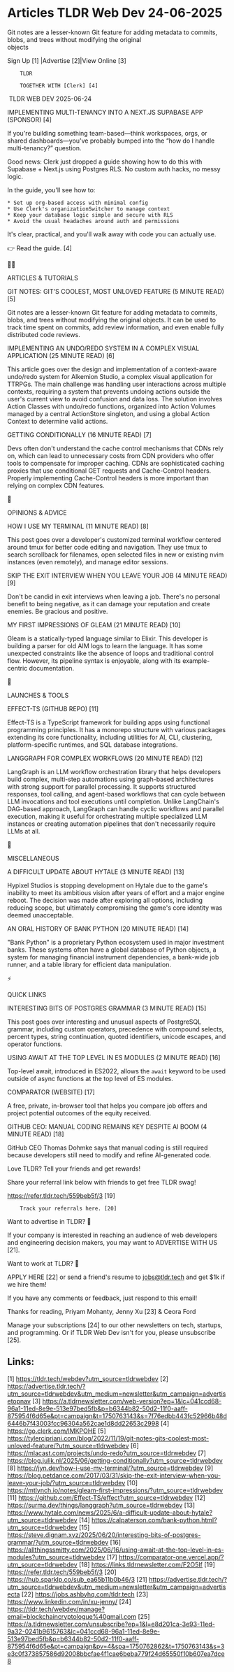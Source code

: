 # Articles TLDR Web Dev 24-06-2025

Git notes are a lesser-known Git feature for adding metadata to
commits, blobs, and trees without modifying the original
objects ‌ ‌ ‌ ‌ ‌ ‌ ‌ ‌ ‌ ‌ ‌ ‌ ‌ ‌ ‌ ‌ ‌ ‌ ‌ ‌ ‌ ‌ ‌ ‌ ‌ ‌  ‌ ‌ ‌ ‌ ‌ ‌ ‌ ‌ ‌ ‌ ‌ ‌ ‌ ‌ ‌ ‌ ‌ ‌ ‌ ‌ ‌ ‌ ‌ ‌ ‌ ‌ 


 Sign Up [1] |Advertise [2]|View Online [3] 

		TLDR

		TOGETHER WITH [Clerk] [4]

 TLDR WEB DEV 2025-06-24

 IMPLEMENTING MULTI-TENANCY INTO A NEXT.JS SUPABASE APP (SPONSOR) [4] 

 If you're building something team-based—think workspaces, orgs, or
shared dashboards—you've probably bumped into the “how do I handle
multi-tenancy?” question.

Good news: Clerk just dropped a guide showing how to do this with
Supabase + Next.js using Postgres RLS. No custom auth hacks, no messy
logic.

In the guide, you'll see how to:

	* Set up org-based access with minimal config
	* Use Clerk's organizationSwitcher to manage context
	* Keep your database logic simple and secure with RLS
	* Avoid the usual headaches around auth and permissions

It's clear, practical, and you'll walk away with code you can actually
use.

👉 Read the guide. [4]

🧑‍💻 

ARTICLES & TUTORIALS

 GIT NOTES: GIT'S COOLEST, MOST UNLOVED­ FEATURE (5 MINUTE READ) [5] 

 Git notes are a lesser-known Git feature for adding metadata to
commits, blobs, and trees without modifying the original objects. It
can be used to track time spent on commits, add review information,
and even enable fully distributed code reviews. 

 IMPLEMENTING AN UNDO/REDO SYSTEM IN A COMPLEX VISUAL APPLICATION (25
MINUTE READ) [6] 

 This article goes over the design and implementation of a
context-aware undo/redo system for Alkemion Studio, a complex visual
application for TTRPGs. The main challenge was handling user
interactions across multiple contexts, requiring a system that
prevents undoing actions outside the user's current view to avoid
confusion and data loss. The solution involves Action Classes with
undo/redo functions, organized into Action Volumes managed by a
central ActionStore singleton, and using a global Action Context to
determine valid actions. 

 GETTING CONDITIONALLY (16 MINUTE READ) [7] 

 Devs often don't understand the cache control mechanisms that CDNs
rely on, which can lead to unnecessary costs from CDN providers who
offer tools to compensate for improper caching. CDNs are sophisticated
caching proxies that use conditional GET requests and Cache-Control
headers. Properly implementing Cache-Control headers is more important
than relying on complex CDN features. 

🧠 

OPINIONS & ADVICE

 HOW I USE MY TERMINAL (11 MINUTE READ) [8] 

 This post goes over a developer's customized terminal workflow
centered around tmux for better code editing and navigation. They use
tmux to search scrollback for filenames, open selected files in new or
existing nvim instances (even remotely), and manage editor sessions. 

 SKIP THE EXIT INTERVIEW WHEN YOU LEAVE YOUR JOB (4 MINUTE READ) [9] 

 Don't be candid in exit interviews when leaving a job. There's no
personal benefit to being negative, as it can damage your reputation
and create enemies. Be gracious and positive. 

 MY FIRST IMPRESSIONS OF GLEAM (21 MINUTE READ) [10] 

 Gleam is a statically-typed language similar to Elixir. This
developer is building a parser for old AIM logs to learn the language.
It has some unexpected constraints like the absence of loops and
traditional control flow. However, its pipeline syntax is enjoyable,
along with its example-centric documentation. 

🚀 

LAUNCHES & TOOLS

 EFFECT-TS (GITHUB REPO) [11] 

 Effect-TS is a TypeScript framework for building apps using
functional programming principles. It has a monorepo structure with
various packages extending its core functionality, including utilities
for AI, CLI, clustering, platform-specific runtimes, and SQL database
integrations. 

 LANGGRAPH FOR COMPLEX WORKFLOWS (20 MINUTE READ) [12] 

 LangGraph is an LLM workflow orchestration library that helps
developers build complex, multi-step automations using graph-based
architectures with strong support for parallel processing. It supports
structured responses, tool calling, and agent-based workflows that can
cycle between LLM invocations and tool executions until completion.
Unlike LangChain's DAG-based approach, LangGraph can handle cyclic
workflows and parallel execution, making it useful for orchestrating
multiple specialized LLM instances or creating automation pipelines
that don't necessarily require LLMs at all. 

🎁 

MISCELLANEOUS

 A DIFFICULT UPDATE ABOUT HYTALE (3 MINUTE READ) [13] 

 Hypixel Studios is stopping development on Hytale due to the game's
inability to meet its ambitious vision after years of effort and a
major engine reboot. The decision was made after exploring all
options, including reducing scope, but ultimately compromising the
game's core identity was deemed unacceptable. 

 AN ORAL HISTORY OF BANK PYTHON (20 MINUTE READ) [14] 

 "Bank Python" is a proprietary Python ecosystem used in major
investment banks. These systems often have a global database of Python
objects, a system for managing financial instrument dependencies, a
bank-wide job runner, and a table library for efficient data
manipulation. 

⚡ 

QUICK LINKS

 INTERESTING BITS OF POSTGRES GRAMMAR (3 MINUTE READ) [15] 

 This post goes over interesting and unusual aspects of PostgreSQL
grammar, including custom operators, precedence with compound selects,
percent types, string continuation, quoted identifiers, unicode
escapes, and operator functions. 

 USING AWAIT AT THE TOP LEVEL IN ES MODULES (2 MINUTE READ) [16] 

 Top-level await, introduced in ES2022, allows the `await` keyword to
be used outside of async functions at the top level of ES modules. 

 COMPARATOR (WEBSITE) [17] 

 A free, private, in-browser tool that helps you compare job offers
and project potential outcomes of the equity received. 

 GITHUB CEO: MANUAL CODING REMAINS KEY DESPITE AI BOOM (4 MINUTE READ)
[18] 

 GitHub CEO Thomas Dohmke says that manual coding is still required
because developers still need to modify and refine AI-generated code. 

Love TLDR? Tell your friends and get rewards!

 Share your referral link below with friends to get free TLDR swag! 

 https://refer.tldr.tech/559beb5f/3 [19] 

		Track your referrals here. [20]

Want to advertise in TLDR? 📰

 If your company is interested in reaching an audience of web
developers and engineering decision makers, you may want to ADVERTISE
WITH US [21]. 

Want to work at TLDR? 💼

 APPLY HERE [22] or send a friend's resume to jobs@tldr.tech and get
$1k if we hire them! 

 If you have any comments or feedback, just respond to this email! 

Thanks for reading, 
Priyam Mohanty, Jenny Xu [23] & Ceora Ford 

 Manage your subscriptions [24] to our other newsletters on tech,
startups, and programming. Or if TLDR Web Dev isn't for you, please
unsubscribe [25]. 

 

Links:
------
[1] https://tldr.tech/webdev?utm_source=tldrwebdev
[2] https://advertise.tldr.tech/?utm_source=tldrwebdev&utm_medium=newsletter&utm_campaign=advertisetopnav
[3] https://a.tldrnewsletter.com/web-version?ep=1&lc=041ccd68-96a1-11ed-8e9e-513e97bed5fb&p=b6344b82-50d2-11f0-aaff-875954f6d65e&pt=campaign&t=1750763143&s=7f76edbb443fc52966b48d6446b7f43003fcc96304a562cae1d8dd22653c2998
[4] https://go.clerk.com/IMKPOHE
[5] https://tylercipriani.com/blog/2022/11/19/git-notes-gits-coolest-most-unloved-feature/?utm_source=tldrwebdev
[6] https://mlacast.com/projects/undo-redo?utm_source=tldrwebdev
[7] https://blog.julik.nl/2025/06/getting-conditionally?utm_source=tldrwebdev
[8] https://jyn.dev/how-i-use-my-terminal/?utm_source=tldrwebdev
[9] https://blog.petdance.com/2017/03/31/skip-the-exit-interview-when-you-leave-your-job/?utm_source=tldrwebdev
[10] https://mtlynch.io/notes/gleam-first-impressions/?utm_source=tldrwebdev
[11] https://github.com/Effect-TS/effect?utm_source=tldrwebdev
[12] https://surma.dev/things/langgraph?utm_source=tldrwebdev
[13] https://www.hytale.com/news/2025/6/a-difficult-update-about-hytale?utm_source=tldrwebdev
[14] https://calpaterson.com/bank-python.html?utm_source=tldrwebdev
[15] https://steve.dignam.xyz/2025/06/20/interesting-bits-of-postgres-grammar/?utm_source=tldrwebdev
[16] https://allthingssmitty.com/2025/06/16/using-await-at-the-top-level-in-es-modules?utm_source=tldrwebdev
[17] https://comparator-one.vercel.app/?utm_source=tldrwebdev
[18] https://links.tldrnewsletter.com/F2O5If
[19] https://refer.tldr.tech/559beb5f/3
[20] https://hub.sparklp.co/sub_ea65b11b0b46/3
[21] https://advertise.tldr.tech/?utm_source=tldrwebdev&utm_medium=newsletter&utm_campaign=advertisecta
[22] https://jobs.ashbyhq.com/tldr.tech
[23] https://www.linkedin.com/in/xu-jenny/
[24] https://tldr.tech/webdev/manage?email=blockchaincryptologue%40gmail.com
[25] https://a.tldrnewsletter.com/unsubscribe?ep=1&l=e8d201ca-3e93-11ed-9a32-0241b9615763&lc=041ccd68-96a1-11ed-8e9e-513e97bed5fb&p=b6344b82-50d2-11f0-aaff-875954f6d65e&pt=campaign&pv=4&spa=1750762862&t=1750763143&s=3e3c0f373857586d92008bbcfae4f1cae6beba779f24d65550f10b607ea7dce8